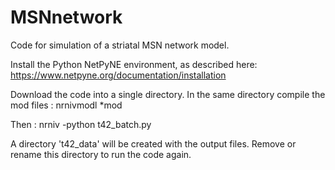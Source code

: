 # MSNnetwork
Code for simulation of a striatal MSN network model.

Install the Python NetPyNE environment, as described here:  
https://www.netpyne.org/documentation/installation

Download the code into a single directory.
In the same directory compile the mod files : nrnivmodl *mod

Then : nrniv -python t42_batch.py

A directory 't42_data' will be created with the output files.
Remove or rename this directory to run the code again.

